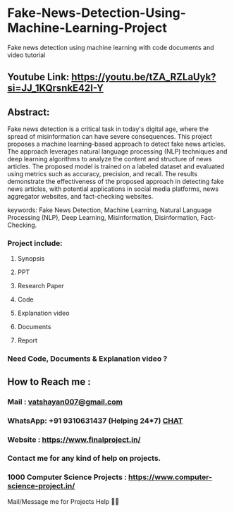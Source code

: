 # Fake-News-Detection-Using-Machine-Learning-Project
Fake news detection using machine learning with code documents and video tutorial

## Youtube Link: https://youtu.be/tZA_RZLaUyk?si=JJ_1KQrsnkE42I-Y

## Abstract: 
Fake news detection is a critical task in today's digital age, where the spread of misinformation can have severe consequences. This project proposes a machine learning-based approach to detect fake news articles. The approach leverages natural language processing (NLP) techniques and deep learning algorithms to analyze the content and structure of news articles. The proposed model is trained on a labeled dataset and evaluated using metrics such as accuracy, precision, and recall. The results demonstrate the effectiveness of the proposed approach in detecting fake news articles, with potential applications in social media platforms, news aggregator websites, and fact-checking websites.

keywords: Fake News Detection, Machine Learning, Natural Language Processing (NLP), Deep Learning, Misinformation, Disinformation, Fact-Checking.

### Project include: 

1. Synopsis

2. PPT

3. Research Paper


4. Code

5. Explanation video

6. Documents

7. Report


### Need Code, Documents & Explanation video ? 

## How to Reach me :

### Mail : vatshayan007@gmail.com 

### WhatsApp: +91 9310631437 (Helping 24*7) **[CHAT](https://wa.me/message/CHWN2AHCPMAZK1)** 

### Website : https://www.finalproject.in/

### Contact me for any kind of help on projects.
### 1000 Computer Science Projects : https://www.computer-science-project.in/


Mail/Message me for Projects Help 🙏🏻
